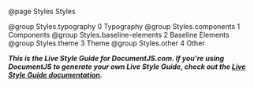 @page Styles Styles

@group Styles.typography 0 Typography
@group Styles.components 1 Components
@group Styles.baseline-elements 2 Baseline Elements
@group Styles.theme 3 Theme
@group Styles.other 4 Other

***This is the Live Style Guide for DocumentJS.com. If you're using DocumentJS to generate your own Live Style Guide, check out the [Live Style Guide documentation](/docs/live-style-guide.html).***